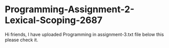 # Programming-Assignment-2-Lexical-Scoping-2687
Hi friends, 
I have uploaded Programming in assignment-3.txt file below this please check it.
